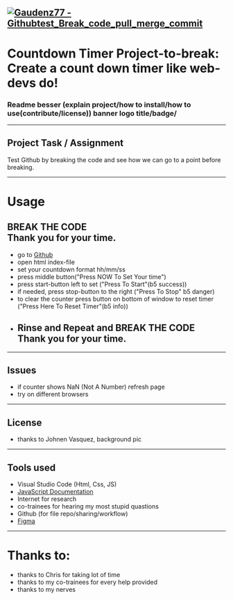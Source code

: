 [![Gaudenz77 - Githubtest_Break_code_pull_merge_commit](https://img.shields.io/badge/Gaudenz77-Githubtest__Break__code__pull__merge__commit-2ea44f)](https://github.com/Gaudenz77/countdownalpha01_to_break)
---
# Countdown Timer Project-to-break:<br>Create a count down timer like web-devs do!
### Readme besser (explain project/how to install/how to use(contribute/license)) banner logo title/badge/
----
## Project Task / Assignment
Test Github by breaking the code and see how we can go to a point before breaking.
<!-- The Task was vreating a countdown-timer, using all our newly learned abilities, use our knowledge and tools to mak a timer that can be se, be started and stopped. -->
----
# Usage
## BREAK THE CODE<br>Thank you for your time.

* go to [Github](https://github.com/Gaudenz77/countdownalpha01)
* open html index-file
* set your countdown format hh/mm/ss
* press middle button("Press NOW To Set Your time")
* press start-button left to set ("Press To Start"(b5 success))
* if needed, press stop-button to the right ("Press To Stop" b5 danger)
* to clear the counter press button on bottom of window to reset timer ("Press Here To Reset Timer"(b5 info))
* ## Rinse and Repeat and BREAK THE CODE<br>Thank you for your time.
---
## Issues
* if counter shows NaN (Not A Number) refresh page
* try on different browsers
----
## License
* thanks to Johnen Vasquez, background pic
----
## Tools used
* Visual Studio Code (Html, Css, JS)
* [JavaScript Documentation](https://developer.mozilla.org/en-US/docs/Web/JavaScript?retiredLocale=de)
* Internet for research
* co-trainees for hearing my most stupid quastions
* Github (for file repo/sharing/workflow)
* [Figma](https://www.figma.com/file/V7LpXaW2QCgDe0UbKRS8T7/Countdowntimer-Alpha?node-id=0%3A1&t=hWQhDdXKQyVKFh9s-3)
----
# Thanks to:
* thanks to Chris for taking lot of time
* thanks to my co-trainees for every help provided
* thanks to my nerves
